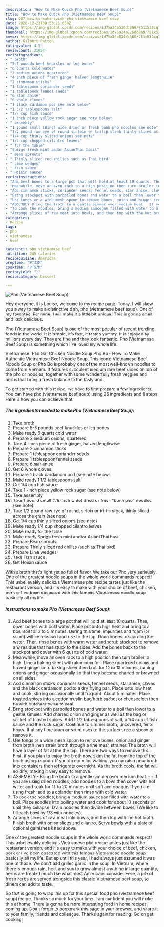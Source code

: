 ```yaml
---
description: "How to Make Quick Pho (Vietnamese Beef Soup)"
title: "How to Make Quick Pho (Vietnamese Beef Soup)"
slug: 907-how-to-make-quick-pho-vietnamese-beef-soup
date: 2020-12-23T08:53:21.050Z
image: https://img-global.cpcdn.com/recipes/1d75a24a526dd869/751x532cq70/pho-vietnamese-beef-soup-recipe-main-photo.jpg
thumbnail: https://img-global.cpcdn.com/recipes/1d75a24a526dd869/751x532cq70/pho-vietnamese-beef-soup-recipe-main-photo.jpg
cover: https://img-global.cpcdn.com/recipes/1d75a24a526dd869/751x532cq70/pho-vietnamese-beef-soup-recipe-main-photo.jpg
author: Gilbert Patton
ratingvalue: 4.5
reviewcount: 21054
recipeingredient:
- " broth"
- "5-6 pounds beef knuckles or leg bones"
- "6 quarts cold water"
- "2 medium onions quartered"
- "4 inch piece of fresh ginger halved lengthwise"
- "2 cinnamon sticks"
- "1 tablespoon coriander seeds"
- "1 tablespoon fennel seeds"
- "6 star anise"
- "6 whole cloves"
- "1 black cardamom pod see note below"
- "1 1/2 tablespoons salt"
- "1/4 cup fish sauce"
- "1 inch piece yellow rock sugar see note below"
- " assembly"
- "1 pound small 18inch wide dried or fresh banh pho noodles see note"
- "1/2 pound raw eye of round sirloin or tritip steak thinly sliced across the grain see note"
- "1/4 cup thinly sliced onions see note"
- "1/4 cup chopped cilantro leaves"
- " for the table"
- "Sprigs fresh mint andor AsianThai basil"
- " Bean sprouts"
- " Thinly sliced red chilies such as Thai bird"
- " Lime wedges"
- " Fish sauce"
- " Hoisin sauce"
recipeinstructions:
- "Add beef bones to a large pot that will hold at least 10 quarts. Then, cover bones with cold water. Place pot onto high heat and bring to a boil. Boil for 3 to 5 minutes. During this time, impurities and foam (or scum) will be released and rise to the top. Drain bones, discarding the water. Then, rinse bones with warm water and scrub stockpot to remove any residue that has stuck to the sides. Add the bones back to the stockpot and cover with 6 quarts of cold water."
- "Meanwhile, move an oven rack to a high position then turn broiler to high. Line a baking sheet with aluminum foil. Place quartered onions and halved ginger onto baking sheet then broil for 10 to 15 minutes, turning onions and ginger occasionally so that they become charred or browned on all sides."
- "Add cinnamon sticks, coriander seeds, fennel seeds, star anise, cloves and the black cardamom pod to a dry frying pan. Place onto low heat and cook, stirring occasionally until fragrant. About 5 minutes. Place toasted spices into a cotton muslin bag/herb sachet or cheesecloth then tie with butchers twine to seal."
- "Bring stockpot with parboiled bones and water to a boil then lower to a gentle simmer. Add charred onion and ginger as well as the bag or sachet of toasted spices. Add 1 1/2 tablespoons of salt, a 1/4 cup of fish sauce and the rock sugar. Continue to simmer broth, uncovered, for 3 hours. If at any time foam or scum rises to the surface, use a spoon to remove it."
- "Use tongs or a wide mesh spoon to remove bones, onion and ginger from broth then strain broth through a fine mesh strainer. The broth will have a layer of fat at the the top. There are two ways to remove this. First, if you plan to enjoy the broth now, skim the fat from the top of the broth using a spoon. If you do not mind waiting, you can also pour broth into containers then refrigerate overnight. As the broth cools, the fat will solidify, making it very easy to remove."
- "ASSEMBLY Bring the broth to a gentle simmer over medium heat.  If you are using dried noodles, add noodles to a bowl then cover with hot water and soak for 15 to 20 minutes until soft and opaque. If you are using fresh, add to a colander then rinse with cold water."
- "To cook the noodles, bring a medium saucepan filled with water to a boil. Place noodles into boiling water and cook for about 10 seconds or until they collapse. Drain noodles then divide between bowls. (We like to fill each bowl by 1/3 with noodles)."
- "Arrange slices of raw meat into bowls, and then top with the hot broth. Finish broth with onion slices and cilantro. Serve bowls with a plate of optional garnishes listed above."
categories:
- Recipe
tags:
- pho
- vietnamese
- beef

katakunci: pho vietnamese beef 
nutrition: 245 calories
recipecuisine: American
preptime: "PT33M"
cooktime: "PT57M"
recipeyield: "1"
recipecategory: Dessert

---
```



![Pho (Vietnamese Beef Soup)](https://img-global.cpcdn.com/recipes/1d75a24a526dd869/751x532cq70/pho-vietnamese-beef-soup-recipe-main-photo.jpg)

Hey everyone, it is Louise, welcome to my recipe page. Today, I will show you a way to make a distinctive dish, pho (vietnamese beef soup). One of my favorites. For mine, I will make it a little bit unique. This is gonna smell and look delicious.

Pho (Vietnamese Beef Soup) is one of the most popular of recent trending foods in the world. It is simple, it's fast, it tastes yummy. It is enjoyed by millions every day. They are fine and they look fantastic. Pho (Vietnamese Beef Soup) is something which I've loved my whole life.

Vietnamese &#39;Pho Ga&#39; Chicken Noodle Soup Pho Bo - How To Make Authentic Vietnamese Beef Noodle Soup. This iconic Vietnamese Beef Noodle Soup or Pho Bo is probably one of the most well-known noodles to come from Vietnam. It features succulent medium rare beef slices on top of the pho or noodles, together with some wonderfully fresh veggies and herbs that bring a fresh balance to the tasty and.


To get started with this recipe, we have to first prepare a few ingredients. You can have pho (vietnamese beef soup) using 26 ingredients and 8 steps. Here is how you can achieve that.

<!--inarticleads1-->

##### The ingredients needed to make Pho (Vietnamese Beef Soup):

1. Take  broth
1. Prepare 5-6 pounds beef knuckles or leg bones
1. Make ready 6 quarts cold water
1. Prepare 2 medium onions, quartered
1. Take 4 -inch piece of fresh ginger, halved lengthwise
1. Prepare 2 cinnamon sticks
1. Prepare 1 tablespoon coriander seeds
1. Prepare 1 tablespoon fennel seeds
1. Prepare 6 star anise
1. Get 6 whole cloves
1. Prepare 1 black cardamom pod (see note below)
1. Make ready 1 1/2 tablespoons salt
1. Get 1/4 cup fish sauce
1. Take 1 -inch piece yellow rock sugar (see note below)
1. Take  assembly
1. Take 1 pound small (1/8-inch wide) dried or fresh “banh pho” noodles (see note)
1. Take 1/2 pound raw eye of round, sirloin or tri-tip steak, thinly sliced across the grain (see note)
1. Get 1/4 cup thinly sliced onions (see note)
1. Make ready 1/4 cup chopped cilantro leaves
1. Make ready  for the table
1. Make ready Sprigs fresh mint and/or Asian/Thai basil
1. Prepare  Bean sprouts
1. Prepare  Thinly sliced red chilies (such as Thai bird)
1. Prepare  Lime wedges
1. Take  Fish sauce
1. Get  Hoisin sauce


With a broth that&#39;s light yet so full of flavor. We take our Pho very seriously. One of the greatest noodle soups in the whole world commands respect! This unbelievably delicious Vietnamese pho recipe tastes just like the restaurant version, and it&#39;s easy to make with your choice of beef, chicken, pork or I&#39;ve been obsessed with this famous Vietnamese noodle soup basically all my life. 

<!--inarticleads2-->

##### Instructions to make Pho (Vietnamese Beef Soup):

1. Add beef bones to a large pot that will hold at least 10 quarts. Then, cover bones with cold water. Place pot onto high heat and bring to a boil. Boil for 3 to 5 minutes. During this time, impurities and foam (or scum) will be released and rise to the top. Drain bones, discarding the water. Then, rinse bones with warm water and scrub stockpot to remove any residue that has stuck to the sides. Add the bones back to the stockpot and cover with 6 quarts of cold water.
1. Meanwhile, move an oven rack to a high position then turn broiler to high. Line a baking sheet with aluminum foil. Place quartered onions and halved ginger onto baking sheet then broil for 10 to 15 minutes, turning onions and ginger occasionally so that they become charred or browned on all sides.
1. Add cinnamon sticks, coriander seeds, fennel seeds, star anise, cloves and the black cardamom pod to a dry frying pan. Place onto low heat and cook, stirring occasionally until fragrant. About 5 minutes. Place toasted spices into a cotton muslin bag/herb sachet or cheesecloth then tie with butchers twine to seal.
1. Bring stockpot with parboiled bones and water to a boil then lower to a gentle simmer. Add charred onion and ginger as well as the bag or sachet of toasted spices. Add 1 1/2 tablespoons of salt, a 1/4 cup of fish sauce and the rock sugar. Continue to simmer broth, uncovered, for 3 hours. If at any time foam or scum rises to the surface, use a spoon to remove it.
1. Use tongs or a wide mesh spoon to remove bones, onion and ginger from broth then strain broth through a fine mesh strainer. The broth will have a layer of fat at the the top. There are two ways to remove this. First, if you plan to enjoy the broth now, skim the fat from the top of the broth using a spoon. If you do not mind waiting, you can also pour broth into containers then refrigerate overnight. As the broth cools, the fat will solidify, making it very easy to remove.
1. ASSEMBLY - Bring the broth to a gentle simmer over medium heat. -  - If you are using dried noodles, add noodles to a bowl then cover with hot water and soak for 15 to 20 minutes until soft and opaque. If you are using fresh, add to a colander then rinse with cold water.
1. To cook the noodles, bring a medium saucepan filled with water to a boil. Place noodles into boiling water and cook for about 10 seconds or until they collapse. Drain noodles then divide between bowls. (We like to fill each bowl by 1/3 with noodles).
1. Arrange slices of raw meat into bowls, and then top with the hot broth. Finish broth with onion slices and cilantro. Serve bowls with a plate of optional garnishes listed above.


One of the greatest noodle soups in the whole world commands respect! This unbelievably delicious Vietnamese pho recipe tastes just like the restaurant version, and it&#39;s easy to make with your choice of beef, chicken, pork or I&#39;ve been obsessed with this famous Vietnamese noodle soup basically all my life. But up until this year, I had always just assumed it was one of those. We don&#39;t add grilled garlic in the soup. In Vietnam, where there is enough rain, heat and sun to grow almost anything in large quantity, herbs are treated much like what most Americans consider Here, a pile of fresh herbs are served alongside this classic Vietnamese beef soup, so diners can add to taste. 

So that is going to wrap this up for this special food pho (vietnamese beef soup) recipe. Thanks so much for your time. I am confident you will make this at home. There is gonna be more interesting food in home recipes coming up. Don't forget to bookmark this page in your browser, and share it to your family, friends and colleague. Thanks again for reading. Go on get cooking!
